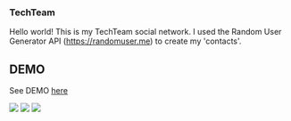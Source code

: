 ### TechTeam

Hello world!
This is my TechTeam social network. I used the Random User Generator 
API (https://randomuser.me) to create my 'contacts'. 

## DEMO

See DEMO [here](https://deynnialmazan.github.io/techteam/)

![](https://img.shields.io/badge/HTML5-E34F26?style=for-the-badge&logo=html5&logoColor=white) ![](https://img.shields.io/badge/CSS3-1572B6?style=for-the-badge&logo=css3&logoColor=white) ![](https://img.shields.io/badge/JavaScript-F7DF1E?style=for-the-badge&logo=javascript&logoColor=black)